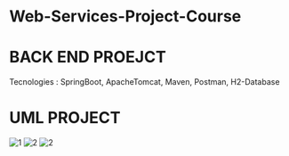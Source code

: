 # Web-Services-Project-Course
# BACK END PROEJCT
Tecnologies : SpringBoot, ApacheTomcat, Maven, Postman, H2-Database
# UML PROJECT
![1](https://user-images.githubusercontent.com/84048306/121765913-bd4af700-cb24-11eb-9de0-352191c0f422.png)
![2](https://user-images.githubusercontent.com/84048306/121765917-bfad5100-cb24-11eb-8ce2-85bb08a23a93.png)
![2](https://user-images.githubusercontent.com/84048306/121765938-d94e9880-cb24-11eb-840f-bfc1d3903a33.png)





